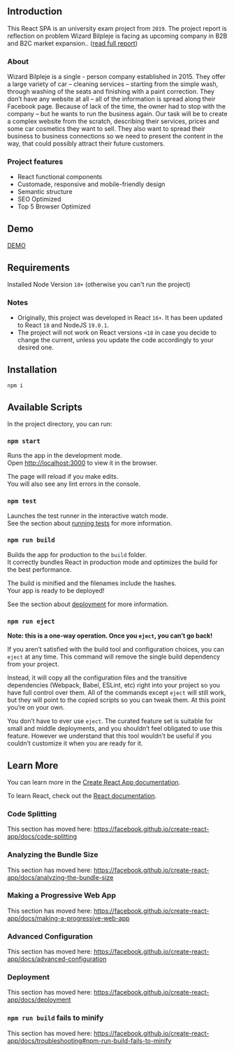 ## Introduction
This React SPA is an university exam project from `2019`. The project report is reflection on problem Wizard Bilpleje is facing as upcoming company
in B2B and B2C market expansion.. ([read full report](https://istoyanov.onrender.com))

### About
Wizard Bilpleje is a single - person company established in 2015. They offer a large
variety of car – cleaning services – starting from the simple wash, through washing of the
seats and finishing with a paint correction. They don’t have any website at all – all of the
information is spread along their Facebook page. Because of lack of the time, the owner had
to stop with the company – but he wants to run the business again. Our task will be to create a
complex website from the scratch, describing their services, prices and some car cosmetics
they want to sell. They also want to spread their business to business connections so we need
to present the content in the way, that could possibly attract their future customers.

### Project features
- React functional components
- Customade, responsive and mobile-friendly design
- Semantic structure
- SEO Optimized
- Top 5 Browser Optimized

## Demo
[DEMO](https://wizzard-app.onrender.com)

## Requirements
Installed Node Version `18+` (otherwise you can't run the project) 

### Notes
- Originally, this project was developed in React `16+`. It has been updated to React `18` and NodeJS `19.0.1`.
- The project will not work on React versions `<18` in case you decide to change the current, unless you update the code accordingly to your desired one.

## Installation
```
npm i
```

## Available Scripts

In the project directory, you can run:

### `npm start`

Runs the app in the development mode.<br />
Open [http://localhost:3000](http://localhost:3000) to view it in the browser.

The page will reload if you make edits.<br />
You will also see any lint errors in the console.

### `npm test`

Launches the test runner in the interactive watch mode.<br />
See the section about [running tests](https://facebook.github.io/create-react-app/docs/running-tests) for more information.

### `npm run build`

Builds the app for production to the `build` folder.<br />
It correctly bundles React in production mode and optimizes the build for the best performance.

The build is minified and the filenames include the hashes.<br />
Your app is ready to be deployed!

See the section about [deployment](https://facebook.github.io/create-react-app/docs/deployment) for more information.

### `npm run eject`

**Note: this is a one-way operation. Once you `eject`, you can’t go back!**

If you aren’t satisfied with the build tool and configuration choices, you can `eject` at any time. This command will remove the single build dependency from your project.

Instead, it will copy all the configuration files and the transitive dependencies (Webpack, Babel, ESLint, etc) right into your project so you have full control over them. All of the commands except `eject` will still work, but they will point to the copied scripts so you can tweak them. At this point you’re on your own.

You don’t have to ever use `eject`. The curated feature set is suitable for small and middle deployments, and you shouldn’t feel obligated to use this feature. However we understand that this tool wouldn’t be useful if you couldn’t customize it when you are ready for it.

## Learn More

You can learn more in the [Create React App documentation](https://facebook.github.io/create-react-app/docs/getting-started).

To learn React, check out the [React documentation](https://reactjs.org/).

### Code Splitting

This section has moved here: https://facebook.github.io/create-react-app/docs/code-splitting

### Analyzing the Bundle Size

This section has moved here: https://facebook.github.io/create-react-app/docs/analyzing-the-bundle-size

### Making a Progressive Web App

This section has moved here: https://facebook.github.io/create-react-app/docs/making-a-progressive-web-app

### Advanced Configuration

This section has moved here: https://facebook.github.io/create-react-app/docs/advanced-configuration

### Deployment

This section has moved here: https://facebook.github.io/create-react-app/docs/deployment

### `npm run build` fails to minify

This section has moved here: https://facebook.github.io/create-react-app/docs/troubleshooting#npm-run-build-fails-to-minify
